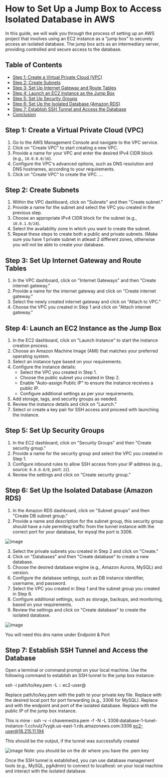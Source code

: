 
# How to Set Up a Jump Box to Access Isolated Database in AWS

In this guide, we will walk you through the process of setting up an AWS project that involves using an EC2 instance as a "jump box" to securely access an isolated database. The jump box acts as an intermediary server, providing controlled and secure access to the database.

## Table of Contents

- [Step 1: Create a Virtual Private Cloud (VPC)](#step-1-create-a-virtual-private-cloud-vpc)
- [Step 2: Create Subnets](#step-2-create-subnets)
- [Step 3: Set Up Internet Gateway and Route Tables](#step-3-set-up-internet-gateway-and-route-tables)
- [Step 4: Launch an EC2 Instance as the Jump Box](#step-4-launch-an-ec2-instance-as-the-jump-box)
- [Step 5: Set Up Security Groups](#step-5-set-up-security-groups)
- [Step 6: Set Up the Isolated Database (Amazon RDS)](#step-6-set-up-the-isolated-database-amazon-rds)
- [Step 7: Establish SSH Tunnel and Access the Database](#step-7-establish-ssh-tunnel-and-access-the-database)
- [Conclusion](#conclusion)

## Step 1: Create a Virtual Private Cloud (VPC)

1. Go to the AWS Management Console and navigate to the VPC service.
2. Click on "Create VPC" to start creating a new VPC.
3. Provide a name for your VPC and enter the desired IPv4 CIDR block (e.g., `10.0.0.0/16`).
4. Configure the VPC's advanced options, such as DNS resolution and DNS hostnames, according to your requirements.
5. Click on "Create VPC" to create the VPC.
...

## Step 2: Create Subnets

1. Within the VPC dashboard, click on "Subnets" and then "Create subnet."
2. Provide a name for the subnet and select the VPC you created in the previous step.
3. Choose an appropriate IPv4 CIDR block for the subnet (e.g., `10.0.1.0/24`).
4. Select the availability zone in which you want to create the subnet.
5. Repeat these steps to create both a public and private subnets. (Make sure you have 1 private subnet in atleast 2 different zones, otherwise you will not be able to create your database.

## Step 3: Set Up Internet Gateway and Route Tables

1. In the VPC dashboard, click on "Internet Gateways" and then "Create internet gateway."
2. Provide a name for the internet gateway and click on "Create internet gateway."
3. Select the newly created internet gateway and click on "Attach to VPC."
4. Choose the VPC you created in Step 1 and click on "Attach internet gateway."

## Step 4: Launch an EC2 Instance as the Jump Box

1. In the EC2 dashboard, click on "Launch Instance" to start the instance creation process.
2. Choose an Amazon Machine Image (AMI) that matches your preferred operating system.
3. Select an instance type based on your requirements.
4. Configure the instance details:
   - Select the VPC you created in Step 1.
   - Choose the public subnet you created in Step 2.
   - Enable "Auto-assign Public IP" to ensure the instance receives a public IP.
   - Configure additional settings as per your requirements.
5. Add storage, tags, and security groups as needed.
6. Review the instance details and click on "Launch."
7. Select or create a key pair for SSH access and proceed with launching the instance.

## Step 5: Set Up Security Groups

1. In the EC2 dashboard, click on "Security Groups" and then "Create security group."
2. Provide a name for the security group and select the VPC you created in Step 1.
3. Configure inbound rules to allow SSH access from your IP address (e.g., source: `0.0.0.0/0`, port: `22`).
4. Review the settings and click on "Create security group."

## Step 6: Set Up the Isolated Database (Amazon RDS)

1. In the Amazon RDS dashboard, click on "Subnet groups" and then "Create DB subnet group."
2. Provide a name and description for the subnet group, this security group should have a rule permiting traffic from the tunnel instance with the correct port for your database, for mysql the port is 3306.

![image](https://github.com/mjcvideira/aws-project-sshtunnel/assets/114146806/075c904c-3023-4efe-aa00-b27816421093)


3. Select the private subnets you created in Step 2 and click on "Create."
4. Click on "Databases" and then "Create database" to create a new database.
5. Choose the desired database engine (e.g., Amazon Aurora, MySQL) and version.
6. Configure the database settings, such as DB instance identifier, username, and password.
7. Select the VPC you created in Step 1 and the subnet group you created in Step 6.
8. Configure additional settings, such as storage, backups, and monitoring, based on your requirements.
9. Review the settings and click on "Create database" to create the isolated database.

![image](https://github.com/mjcvideira/aws-project-sshtunnel/assets/114146806/c9d44a43-aa24-4bbf-a81e-8555126c40d9)

You will need this dns name under Endpoint & Port



## Step 7: Establish SSH Tunnel and Access the Database

Open a terminal or command prompt on your local machine.
Use the following command to establish an SSH tunnel to the jump box instance:

 ssh -i path/to/key.pem -L <local-port>:<database-endpoint>:<database-port> ec2-user@<jump-box-public-ip>

Replace path/to/key.pem with the path to your private key file.
Replace <local-port> with the desired local port for port forwarding (e.g., 3306 for MySQL).
Replace <database-endpoint> and <database-port> with the endpoint and port of the isolated database.
Replace <jump-box-public-ip> with the public IP of the jump box instance.

This is mine : ssh -v -i chavemestra.pem -f -N -L 3306:database-1-tunel-instance-1.cclvulz7vygk.us-east-1.rds.amazonaws.com:3306 ec2-user@18.215.11.194

This should be the output, if the tunnel was successfully created

![image](https://github.com/mjcvideira/aws-project-sshtunnel/assets/114146806/fad16520-5cc0-4554-9428-b2d9cbe760dd)
Note: you should be on the dir where you have the .pem key

Once the SSH tunnel is established, you can use database management tools (e.g., MySQL, pgAdmin) to connect to localhost:<local-port> on your local machine and interact with the isolated database.

